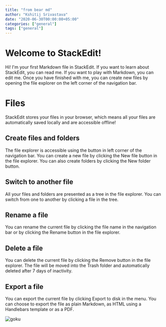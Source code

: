 ```yaml
---
title: "from bear md"
author: "Kshitij Srivastava"
date: "2020-06-30T00:00:00+05:00"
categories: ["general"]
tags: ["general"]
---
```


# Welcome to StackEdit!

Hi! I'm your first Markdown file in StackEdit. If you want to learn about StackEdit, you can read me. If you want to play with Markdown, you can edit me. Once you have finished with me, you can create new files by opening the file explorer on the left corner of the navigation bar.


# Files

StackEdit stores your files in your browser, which means all your files are automatically saved locally and are accessible offline!

## Create files and folders

The file explorer is accessible using the button in left corner of the navigation bar. You can create a new file by clicking the New file button in the file explorer. You can also create folders by clicking the New folder button.

## Switch to another file

All your files and folders are presented as a tree in the file explorer. You can switch from one to another by clicking a file in the tree.

## Rename a file

You can rename the current file by clicking the file name in the navigation bar or by clicking the Rename button in the file explorer.

## Delete a file

You can delete the current file by clicking the Remove button in the file explorer. The file will be moved into the Trash folder and automatically deleted after 7 days of inactivity.

## Export a file

You can export the current file by clicking Export to disk in the menu. You can choose to export the file as plain Markdown, as HTML using a Handlebars template or as a PDF.

![goku](/image/goku.png)

